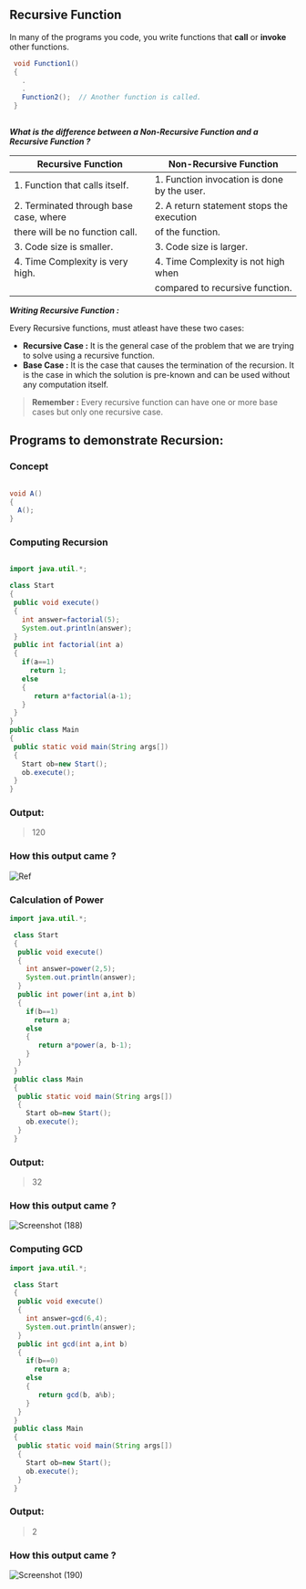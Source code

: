 ## Recursive Function

In many of the programs you code, you write functions that **call** or **invoke** other functions.

```Java
 void Function1()
 {
   .
   .
   Function2();  // Another function is called.
 }
 
 ```
 **_What is the difference between a Non-Recursive Function and a Recursive Function ?_**
 
 |           Recursive Function              |          Non-Recursive Function              |
 |-------------------------------------------|----------------------------------------------|
 | 1. Function that calls itself.            | 1. Function invocation is done by the user.  |
 | 2. Terminated through base case, where    | 2. A return statement stops the execution    |
 |          there will be no function call.  |       of the function.                       |
 | 3. Code size is smaller.                  | 3. Code size is larger.                      |
 | 4. Time Complexity is very high.          | 4. Time Complexity is not high when          |
 |                                           |    compared to recursive function.           |
 
 **_Writing Recursive Function :_**
 
 Every Recursive functions, must atleast have these two cases:
 - **Recursive Case :** It is the general case of the problem that we are trying to solve using a recursive function.
 - **Base Case :** It is the case that causes the termination of the recursion. It is the case in which the solution is pre-known and can be used without any computation itself.

> **Remember :** Every recursive function can have one or more base cases but only one recursive case.
 
 ## Programs to demonstrate Recursion:
 
 ### Concept
 
 ```Java
 
 void A()
 {
   A();
 }
 
 ```
 
 ### Computing Recursion
 
 ```Java
 
 import java.util.*;

 class Start
 {
  public void execute()
  {
    int answer=factorial(5);
    System.out.println(answer);
  }
  public int factorial(int a)
  {
    if(a==1)
      return 1;
    else
    {
       return a*factorial(a-1);
    }
  }
 }
 public class Main
 {
  public static void main(String args[])
  {
    Start ob=new Start();
    ob.execute();
  }
 }
 
 ```
 ### Output:
 > 120

### How this output came ?

![Ref](https://user-images.githubusercontent.com/76544476/136370646-93863e16-56dd-46f9-b7c4-4c6e7f2d851d.png)


### Calculation of Power

```Java
import java.util.*;

 class Start
 {
  public void execute()
  {
    int answer=power(2,5);
    System.out.println(answer);
  }
  public int power(int a,int b)
  {
    if(b==1)
      return a;
    else
    {
       return a*power(a, b-1);
    }
  }
 }
 public class Main
 {
  public static void main(String args[])
  {
    Start ob=new Start();
    ob.execute();
  }
 }

```

### Output:

> 32

### How this output came ?

![Screenshot (188)](https://user-images.githubusercontent.com/76544476/136372865-50a37cbf-60de-40d1-aec2-549c6d1c3b17.png)



### Computing GCD 

```Java
import java.util.*;

 class Start
 {
  public void execute()
  {
    int answer=gcd(6,4);
    System.out.println(answer);
  }
  public int gcd(int a,int b)
  {
    if(b==0)
      return a;
    else
    {
       return gcd(b, a%b);
    }
  }
 }
 public class Main
 {
  public static void main(String args[])
  {
    Start ob=new Start();
    ob.execute();
  }
 }

```

### Output:

>2

### How this output came ?

![Screenshot (190)](https://user-images.githubusercontent.com/76544476/136373114-e4393611-6e5d-4600-80a4-baf3c7c78673.png)






